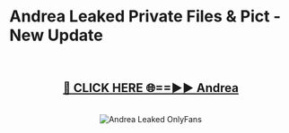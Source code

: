 # Andrea Leaked Private Files & Pict - New Update
<br>
<div align="center">
<h2><a href="https://mediafilles.blogspot.com/?title=Andrea" rel="nofollow">🔴 CLICK HERE 🌐==►► Andrea</a></h2>
<br>
<a href="https://mediafilles.blogspot.com/?title=Andrea" rel="nofollow" data-target="animated-image.originalLink"><img src="https://i.ibb.co.com/WyWwxjT/player-gif2.gif" alt="Andrea Leaked OnlyFans" style="max-width: 100%; display: inline-block;" data-target="animated-image.originalImage"></a>
</div>
<br>